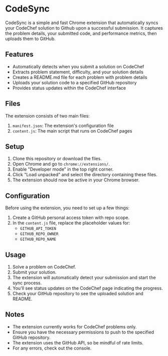 
# CodeSync

CodeSync is a simple and fast Chrome extension that automatically syncs your CodeChef solution to Github upon a successful submission. It captures the problem details, your submitted code, and performance metrics, then uploads them to GitHub.

## Features

- Automatically detects when you submit a solution on CodeChef
- Extracts problem statement, difficulty, and your solution details
- Creates a README.md file for each problem with problem details
- Uploads your solution code to a specified GitHub repository
- Provides status updates within the CodeChef interface

## Files

The extension consists of two main files:

1. `manifest.json`: The extension's configuration file
2. `content.js`: The main script that runs on CodeChef pages
## Setup

1. Clone this repository or download the files.
2. Open Chrome and go to `chrome://extensions/`.
3. Enable "Developer mode" in the top right corner.
4. Click "Load unpacked" and select the directory containing these files.
5. The extension should now be active in your Chrome browser.

## Configuration

Before using the extension, you need to set up a few things:

1. Create a GitHub personal access token with repo scope.
2. In the `content.js` file, replace the placeholder values for:
   - `GITHUB_API_TOKEN`
   - `GITHUB_REPO_OWNER`
   - `GITHUB_REPO_NAME`

## Usage

1. Solve a problem on CodeChef.
2. Submit your solution.
3. The extension will automatically detect your submission and start the sync process.
4. You'll see status updates on the CodeChef page indicating the progress.
5. Check your GitHub repository to see the uploaded solution and README.

## Notes

- The extension currently works for CodeChef problems only.
- Ensure you have the necessary permissions to push to the specified GitHub repository.
- The extension uses the GitHub API, so be mindful of rate limits.
- For any errors, check out the console.

